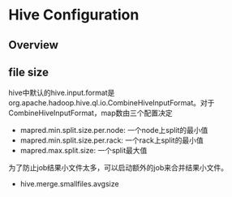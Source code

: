 # Hive Configuration

## Overview



## file size
hive中默认的hive.input.format是org.apache.hadoop.hive.ql.io.CombineHiveInputFormat。对于CombineHiveInputFormat，map数由三个配置决定
* mapred.min.split.size.per.node: 一个node上split的最小值
* mapred.min.split.size.per.rack: 一个rack上split的最小值
* mapred.max.split.size: 一个split最大值

为了防止job结果小文件太多，可以启动额外的job来合并结果小文件。
* hive.merge.smallfiles.avgsize

